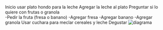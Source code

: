 Inicio 
usar plato hondo para la leche 
Agregar la leche al plato 
Preguntar si lo quiere con frutas o granola  
-Pedir la fruta (fresa o banano)
-Agregar fresa
-Agregar banano
-Agregar granola 
Usar cuchara para meclar cereales y leche 
Degustar
![diagrama](https://user-images.githubusercontent.com/117422467/204695323-681cde45-8662-4353-bc8c-52cb46e309f0.png)

